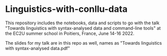 # Linguistics-with-conllu-data

This repository includes the notebooks, data and scripts to go with the talk "Towards linguistics with syntax-analysed data and command-line tools" at the EC2U summer school in Poitiers, France, June 14-16 2022.

The slides for my talk are in this repo as well, names as "Towards linguistics with syntax-analysed data.pdf"
